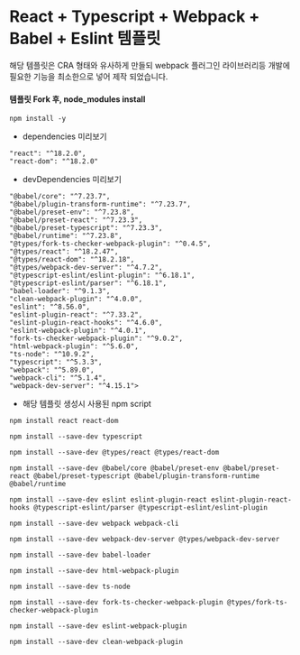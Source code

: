 # React + Typescript + Webpack + Babel + Eslint 템플릿
해당 템플릿은 CRA 형태와 유사하게 만들되 webpack 플러그인 라이브러리등 개발에 필요한 기능을 최소한으로 넣어 제작 되었습니다.

#### 템플릿 Fork 후, node_modules install
>
    npm install -y
>
+ dependencies 미리보기
>
    "react": "^18.2.0",
    "react-dom": "^18.2.0"
>

* devDependencies 미리보기
>
    "@babel/core": "^7.23.7",
    "@babel/plugin-transform-runtime": "^7.23.7",
    "@babel/preset-env": "^7.23.8",
    "@babel/preset-react": "^7.23.3",
    "@babel/preset-typescript": "^7.23.3",
    "@babel/runtime": "^7.23.8",
    "@types/fork-ts-checker-webpack-plugin": "^0.4.5",
    "@types/react": "^18.2.47",
    "@types/react-dom": "^18.2.18",
    "@types/webpack-dev-server": "^4.7.2",
    "@typescript-eslint/eslint-plugin": "^6.18.1",
    "@typescript-eslint/parser": "^6.18.1",
    "babel-loader": "^9.1.3",
    "clean-webpack-plugin": "^4.0.0",
    "eslint": "^8.56.0",
    "eslint-plugin-react": "^7.33.2",
    "eslint-plugin-react-hooks": "^4.6.0",
    "eslint-webpack-plugin": "^4.0.1",
    "fork-ts-checker-webpack-plugin": "^9.0.2",
    "html-webpack-plugin": "^5.6.0",
    "ts-node": "^10.9.2",
    "typescript": "^5.3.3",
    "webpack": "^5.89.0",
    "webpack-cli": "^5.1.4",
    "webpack-dev-server": "^4.15.1">
>

* 해당 템플릿 생성시 사용된 npm script
>
    npm install react react-dom
>
    npm install --save-dev typescript
>
    npm install --save-dev @types/react @types/react-dom
>
    npm install --save-dev @babel/core @babel/preset-env @babel/preset-react @babel/preset-typescript @babel/plugin-transform-runtime @babel/runtime
>
    npm install --save-dev eslint eslint-plugin-react eslint-plugin-react-hooks @typescript-eslint/parser @typescript-eslint/eslint-plugin
>
    npm install --save-dev webpack webpack-cli
>
    npm install --save-dev webpack-dev-server @types/webpack-dev-server
>
    npm install --save-dev babel-loader
>
    npm install --save-dev html-webpack-plugin
>
    npm install --save-dev ts-node
>
    npm install --save-dev fork-ts-checker-webpack-plugin @types/fork-ts-checker-webpack-plugin
>
    npm install --save-dev eslint-webpack-plugin
>
    npm install --save-dev clean-webpack-plugin
>

